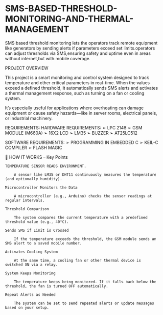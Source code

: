 # SMS-BASED-THRESHOLD-MONITORING-AND-THERMAL-MANAGEMENT
SMS based threshold monitoring lets the operators track remote equipment like generators by sending alerts if parameters exceed set limits.operators can adjust thresholds via SMS,ensuring safety and uptime even in areas without internet,but with mobile coverage.

PROJECT OVERVIEW

This project is a smart monitoring and control system designed to track temperature and other critical parameters in real-time. When the values exceed a defined threshold, it automatically sends SMS alerts and activates a thermal management response, such as turning on a fan or cooling system.

It’s especially useful for applications where overheating can damage equipment or cause safety hazards—like in server rooms, electrical panels, or industrial machinery.

REQUIREMENTS:
HARDWARE REQUIREMENTS:
➢ LPC 2148
➢ GSM MODULE (M660A)
➢ 16X2 LCD
➢ LM35
➢ BUZZER
➢ AT25LC512

SOFTWARE REQUIREMENTS:
➢ PROGRAMMING IN EMBEDDED C
➢ KEIL-C COMPILER
➢ FLASH MAGIC

🔄 HOW IT WORKS – Key Points

    TEMPERATURE SENSOR READS ENVIRONMENT.

        A sensor like LM35 or DHT11 continuously measures the temperature (and optionally humidity).

    Microcontroller Monitors the Data

        A microcontroller (e.g., Arduino) checks the sensor readings at regular intervals.

    Threshold Comparison

        The system compares the current temperature with a predefined threshold value (e.g., 40°C).

    Sends SMS if Limit is Crossed

        If the temperature exceeds the threshold, the GSM module sends an SMS alert to a saved mobile number.

    Activates Cooling System

        At the same time, a cooling fan or other thermal device is switched ON via a relay.

    System Keeps Monitoring

        The temperature keeps being monitored. If it falls back below the threshold, the fan is turned OFF automatically.

    Repeat Alerts as Needed

        The system can be set to send repeated alerts or update messages based on your setup.


